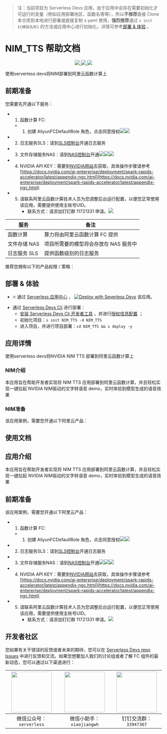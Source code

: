 
> 注：当前项目为 Serverless Devs 应用，由于应用中会存在需要初始化才可运行的变量（例如应用部署地区、函数名等等），所以**不推荐**直接 Clone 本仓库到本地进行部署或直接复制 s.yaml 使用，**强烈推荐**通过 `s init ${模版名称}` 的方法或应用中心进行初始化，详情可参考[部署 & 体验](#部署--体验) 。

# NIM_TTS 帮助文档
<p align="center" class="flex justify-center">
    <a href="https://www.serverless-devs.com" class="ml-1">
    <img src="http://editor.devsapp.cn/icon?package=NIM_TTS&type=packageType">
  </a>
  <a href="http://www.devsapp.cn/details.html?name=NIM_TTS" class="ml-1">
    <img src="http://editor.devsapp.cn/icon?package=NIM_TTS&type=packageVersion">
  </a>
  <a href="http://www.devsapp.cn/details.html?name=NIM_TTS" class="ml-1">
    <img src="http://editor.devsapp.cn/icon?package=NIM_TTS&type=packageDownload">
  </a>
</p>

<description>

使用serverless devs将NIM部署到阿里云函数计算上

</description>

<codeUrl>



</codeUrl>
<preview>



</preview>


## 前期准备

您需要先开通以下服务：
- 1. 函数计算 FC:
  -  1. 创建 AliyunFCDefaultRole 角色，点击同意授权![](https://img.alicdn.com/imgextra/i3/O1CN01FIQqTU1fODh2Z4r1v_!!6000000003996-0-tps-3024-1646.jpg)![](https://img.alicdn.com/imgextra/i3/O1CN0117ZZYx1iv90r8kQEj_!!6000000004474-0-tps-3024-1646.jpg)
- 2. 日志服务SLS：请到[SLS控制台](https://sls.console.aliyun.com/lognext/profile)开通日志服务
- 3. 文件存储服务NAS：请到[NAS控制台](https://nasnext.console.aliyun.com/overview)开通![](https://img.alicdn.com/imgextra/i1/O1CN01VsWn5U29xQc3cwPHa_!!6000000008134-0-tps-3024-1646.jpg)![](https://img.alicdn.com/imgextra/i1/O1CN01FLk42M1ze3hkowYRD_!!6000000006738-0-tps-3024-1646.jpg)![](https://img.alicdn.com/imgextra/i2/O1CN01AJL4nX25R8DkKR4Ob_!!6000000007522-0-tps-3024-1646.jpg)
- 4. NVIDIA API KEY：需要到[NVIDIA网站](https://catalog.ngc.nvidia.com/?filters=&orderBy=weightPopularDESC&query=&page=&pageSize=)去获取，具体操作步骤请参考[https://docs.nvidia.com/ai-enterprise/deployment/spark-rapids-accelerator/latest/appendix-ngc.html](https://docs.nvidia.com/ai-enterprise/deployment/spark-rapids-accelerator/latest/appendix-ngc.html)
- 5. 请联系阿里云函数计算技术人员为您调整后台运行配置，以便您正常使用该应用，需要提供使用主账号UID。
     -  联系方式：请添加钉钉群 11721331 申请。![](https://img.alicdn.com/imgextra/i4/O1CN01gSdE421v0QyXNE0D6_!!6000000006110-0-tps-1008-362.jpg)

<service>



| 服务 |  备注  |
| --- |  --- |
| 函数计算 |  算力将由阿里云函数计算 FC 提供 |
| 文件存储 NAS |  项目所需要的模型将会存放在 NAS 服务中 |
| 日志服务 SLS |  提供函数级别的日志服务 |

</service>

推荐您拥有以下的产品权限 / 策略：
<auth>
</auth>

<remark>



</remark>

<disclaimers>



</disclaimers>

## 部署 & 体验

<appcenter>
   
- :fire: 通过 [Serverless 应用中心](https://fcnext.console.aliyun.com/applications/create?template=NIM_TTS) ，
  [![Deploy with Severless Devs](https://img.alicdn.com/imgextra/i1/O1CN01w5RFbX1v45s8TIXPz_!!6000000006118-55-tps-95-28.svg)](https://fcnext.console.aliyun.com/applications/create?template=NIM_TTS) 该应用。
   
</appcenter>
<deploy>
    
- 通过 [Serverless Devs Cli](https://www.serverless-devs.com/serverless-devs/install) 进行部署：
  - [安装 Serverless Devs Cli 开发者工具](https://www.serverless-devs.com/serverless-devs/install) ，并进行[授权信息配置](https://docs.serverless-devs.com/fc/config) ；
  - 初始化项目：`s init NIM_TTS -d NIM_TTS`
  - 进入项目，并进行项目部署：`cd NIM_TTS && s deploy -y`
   
</deploy>

## 应用详情

<appdetail id="flushContent">

使用serverless devs将NVIDIA NIM TTS 部署到阿里云函数计算上


### NIM介绍

本应用旨在帮助开发者实现将 NIM TTS 应用部署到阿里云函数计算，并且轻松实现一键拉起 NVIDIA NIM驱动的文字转语音 demo，实时体验到模型生成的语音效果

### NIM准备
该应用案例，需要您开通以下阿里云产品：



</appdetail>

## 使用文档

<usedetail id="flushContent">

## 应用介绍

本应用旨在帮助开发者实现将 NIM TTS 应用部署到阿里云函数计算，并且轻松实现一键拉起 NVIDIA NIM驱动的文字转语音 demo，实时体验到模型生成的语音效果

## 前期准备
该应用案例，需要您开通以下阿里云产品：

- 1. 函数计算 FC:
  -  1. 创建 AliyunFCDefaultRole 角色，点击同意授权![](https://img.alicdn.com/imgextra/i3/O1CN01FIQqTU1fODh2Z4r1v_!!6000000003996-0-tps-3024-1646.jpg)![](https://img.alicdn.com/imgextra/i3/O1CN0117ZZYx1iv90r8kQEj_!!6000000004474-0-tps-3024-1646.jpg)
- 2. 日志服务SLS：请到[SLS控制台](https://sls.console.aliyun.com/lognext/profile)开通日志服务
- 3. 文件存储服务NAS：请到[NAS控制台](https://nasnext.console.aliyun.com/overview)开通![](https://img.alicdn.com/imgextra/i1/O1CN01VsWn5U29xQc3cwPHa_!!6000000008134-0-tps-3024-1646.jpg)![](https://img.alicdn.com/imgextra/i1/O1CN01FLk42M1ze3hkowYRD_!!6000000006738-0-tps-3024-1646.jpg)![](https://img.alicdn.com/imgextra/i2/O1CN01AJL4nX25R8DkKR4Ob_!!6000000007522-0-tps-3024-1646.jpg)
- 4. NVIDIA API KEY：需要到[NVIDIA网站](https://catalog.ngc.nvidia.com/?filters=&orderBy=weightPopularDESC&query=&page=&pageSize=)去获取，具体操作步骤请参考[https://docs.nvidia.com/ai-enterprise/deployment/spark-rapids-accelerator/latest/appendix-ngc.html](https://docs.nvidia.com/ai-enterprise/deployment/spark-rapids-accelerator/latest/appendix-ngc.html)
- 5. 请联系阿里云函数计算技术人员为您调整后台运行配置，以便您正常使用该应用，需要提供使用主账号UID。
     -  联系方式：请添加钉钉群 11721331 申请。![](https://img.alicdn.com/imgextra/i4/O1CN01gSdE421v0QyXNE0D6_!!6000000006110-0-tps-1008-362.jpg)

</usedetail>


<devgroup>


## 开发者社区

您如果有关于错误的反馈或者未来的期待，您可以在 [Serverless Devs repo Issues](https://github.com/serverless-devs/serverless-devs/issues) 中进行反馈和交流。如果您想要加入我们的讨论组或者了解 FC 组件的最新动态，您可以通过以下渠道进行：

<p align="center">  

| <img src="https://serverless-article-picture.oss-cn-hangzhou.aliyuncs.com/1635407298906_20211028074819117230.png" width="130px" > | <img src="https://serverless-article-picture.oss-cn-hangzhou.aliyuncs.com/1635407044136_20211028074404326599.png" width="130px" > | <img src="https://serverless-article-picture.oss-cn-hangzhou.aliyuncs.com/1635407252200_20211028074732517533.png" width="130px" > |
| --------------------------------------------------------------------------------------------------------------------------------- | --------------------------------------------------------------------------------------------------------------------------------- | --------------------------------------------------------------------------------------------------------------------------------- |
| <center>微信公众号：`serverless`</center>                                                                                         | <center>微信小助手：`xiaojiangwh`</center>                                                                                        | <center>钉钉交流群：`33947367`</center>                                                                                           |
</p>
</devgroup>
